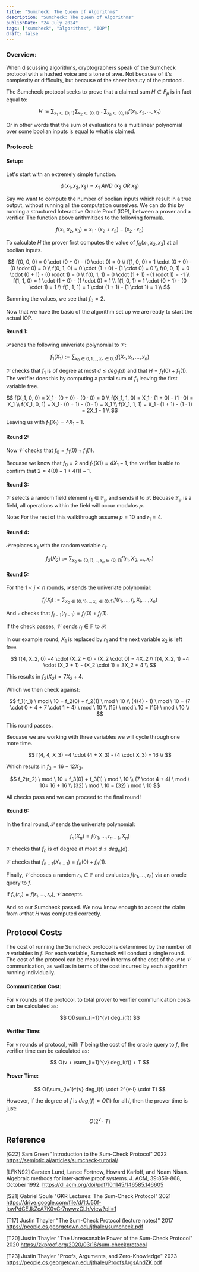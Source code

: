 ```yaml
---
title: "Sumcheck: The Queen of Algorithms"
description: "Sumcheck: The queen of Algorithms"
publishDate: "24 July 2024"
tags: ["sumcheck", "algorithms", "IOP"]
draft: false 
---
```


### Overview:

When discussing algorithms, cryptographers speak of the Sumcheck protocol with a hushed voice and a tone of awe.  Not because of it's complexity or difficulty, but because of the sheer beauty of the protocol.

The Sumcheck protocol seeks to prove that a claimed sum $H \in F_p$ is in fact equal to:

$$
H := \sum_{x_1 \in \{0,1\}} \sum_{x_2 \in \{0,1\}}... \sum_{x_n \in \{0,1\}} f(x_1, x_2,...,x_n)
$$

Or in other words that the sum of evaluations to a multilinear polynomial over some boolian inputs is equal to what is claimed.

### Protocol:

#### Setup:

Let's start with an extremely simple function.

$$
\phi(x_1, x_2, x_3) = x_1 \ AND \ (x_2 \ OR \ x_3)
$$

Say we want to compute the number of boolian inputs which result in a true output, without running all the computation ourselves.  We can do this by running a structured Interactive Oracle Proof (IOP), between a prover and a verifier.  The function above arithmitizes to the following formula.

$$
f(x_1, x_2, x_3) = x_1 \cdot (x_2 + x_3) - (x_2 \cdot x_3)
$$

To calculate $H$ the prover first computes the value of $f_0(x_1, x_2, x_3)$ at all boolian inputs.

$$
f(0, 0, 0) = 0 \cdot (0 + 0) - (0 \cdot 0) = 0 \\
f(1, 0, 0) = 1 \cdot (0 + 0) - (0 \cdot 0) = 0 \\
f(0, 1, 0) = 0 \cdot (1 + 0) - (1 \cdot 0) = 0 \\
f(0, 0, 1) = 0 \cdot (0 + 1) - (0 \cdot 1) = 0 \\ 
f(0, 1, 1) = 0 \cdot (1 + 1) - (1 \cdot 1) = -1 \\ 
f(1, 1, 0) = 1 \cdot (1 + 0) - (1 \cdot 0) = 1 \\ 
f(1, 0, 1) = 1 \cdot (0 + 1) - (0 \cdot 1) = 1 \\
f(1, 1, 1) = 1 \cdot (1 + 1) - (1 \cdot 1) = 1 \\
$$

Summing the values, we see that $f_0 = 2$.

Now that we have the basic of the algorithm set up we are ready to start the actual IOP.

#### Round 1:

$\mathcal{P}$ sends the following univeriate polynomial to $\mathcal{V}$:

$$
f_1(X_1) := \sum_{x_0 \in {0,1},.., x_n \in {0,1}} f(X_1, x_1,..., x_n)
$$

$\mathcal{V}$ checks that $f_1$ is of degree at most $d \le deg_1(d)$ and that $H = f_1(0) + f_1(1)$.  The verifier does this by computing a partial sum of $f_1$ leaving the first variable free.

$$
f(X_1, 0, 0) = X_1 · (0 + 0) - (0 · 0) = 0           \\
f(X_1, 1, 0) = X_1 · (1 + 0) - (1 · 0) = X_1         \\
f(X_1, 0, 1) = X_1 · (0 + 1) - (0 · 1) = X_1         \\
f(X_1, 1, 1) = X_1 · (1 + 1) - (1 · 1) = 2X_1 - 1    \\
$$

Leaving us with $f_1(X_1) = 4X_1 - 1$.

#### Round 2:

Now $\mathcal{V}$ checks that $f_0 = f_1(0) + f_1(1)$.

Becuase we know that $f_0 = 2$ and $f_1(X1) = 4X_1 - 1$, the verifier is able to confirm that $2 = 4(0) -1 + 4(1) - 1$.

#### Round 3:

$\mathcal{V}$ selects a random field element $r_1 \in \mathbb{F_p}$ and sends it to $\mathcal{P}$. Becuase $\mathbb{F_p}$ is a field, all operations within the field will occur modulos $p$.

Note: For the rest of this walkthrough assume $p=10$ and $r_1=4$.

#### Round 4:

$\mathcal{P}$ replaces $x_1$ with the random variable $r_1$.

$$
f_2(X_2) := \sum_{x_0 \in \{0,1\},.., x_n \in \{0,1\}} f(r_1, X_2,..., x_n)
$$

#### Round 5:

For the $1 < j < n$ rounds, $\mathcal{P}$ sends the univeriate polynomial:

$$
f_j(X_j) := \sum_{x_0 \in \{0,1\},.., x_n \in \{0,1\}} f(r_1,...,r_j,X_j,..., x_n)
$$

And $\mathcal{v}$ checks that $f_{j-1}(r_{j-1}) = f_j(0) + f_j(1)$.

If the check passes, $\mathcal{V}$ sends $r_j \in \mathbb{F}$ to $\mathcal{P}$.

In our example round, $X_1$ is replaced by $r_1$ and the next variable $x_2$ is left free. 

$$
f(4, X_2, 0) =4  \cdot (X_2 + 0) - (X_2 \cdot 0) = 4X_2 \\
f(4, X_2, 1) =4  \cdot (X_2 + 1) - (X_2 \cdot 1) = 3X_2 + 4 \\ 
$$

This results in $f_2(X_2) = 7X_2 + 4$. 

Which we then check against:

$$
f_1(r_1) \ mod \ 10 = f_2(0) + f_2(1) \ mod \ 10 \\
(4(4) - 1) \ mod \ 10 = (7 \cdot 0 + 4 + 7 \cdot 1 + 4) \ mod \ 10 \\
(15) \ mod \ 10 = (15) \ mod \ 10 \\
$$

This round passes.

Becuase we are working with three variables we will cycle through one more time.

$$
f(4, 4, X_3) =4  \cdot (4 + X_3) - (4 \cdot X_3) = 16 \\
$$

Which results in $f_3 = 16 - 12X_3$.

$$
f_2(r_2) \ mod \ 10 = f_3(0) + f_3(1) \ mod \ 10 \\
(7 \cdot 4 + 4) \ mod \ 10= 16 + 16  \\
(32) \ mod \ 10 = (32) \ mod \ 10
$$

All checks pass and we can proceed to the final round!

#### Round 6:

In the final round, $\mathcal{P}$ sends the univeriate polynomial:

$$
f_n(X_n) = f(r_1, ..., r_{n-1}, X_n)
$$

$\mathcal{V}$ checks that $f_n$ is of degree at most $d \le deg_n(d)$. 

$\mathcal{V}$ checks that $f_{n-1}(X_{n-1}) = f_n(0) + f_n(1)$.

Finally, $\mathcal{V}$ chooses a random $r_n \in \mathbb{F}$ and evaluates $f(r_1,...,r_n)$ via an oracle query to $f$.

If $f_v(r_v)= f(r_1,...,r_v)$, $\mathcal{V}$ accepts. 

And so our Sumcheck passed.  We now know enough to accept the claim from $\mathcal{P}$ that $H$ was computed correctly. 

## Protocol Costs

The cost of running the Sumcheck protocol is determined by the number of $n$ variables in $f$.  For each variable, Sumcheck will conduct a single round.  The cost of the protocol can be measured in terms of the cost of the $\mathcal{P}$ to $\mathcal{V}$ communication, as well as in terms of the cost incurred by each algorithm running individually. 

#### Communication Cost:

For $v$ rounds of the protocol, to total prover to verifier communication costs can be calculated as:

$$
O(\sum_{i=1}^{v} deg_i(f))
$$

#### Verifier Time:

For $v$ rounds of protocol, with $T$ being the cost of the oracle query to $f$, the verifier time can be calculated as:

$$
O(v + \sum_{i=1}^{v} deg_i(f)) + T
$$

#### Prover Time:

$$
O(\sum_{i=1}^{v} deg_i(f) \cdot 2^{v-i} \cdot T)
$$

However, if the degree of $f$ is $deg_i(f) = O(1)$ for all $i$, then the prover time is just:

$$
O(2^v \cdot T)
$$

## Reference

[G22] Sam Green "Introduction to the Sum-Check Protocol" 2022                        https://semiotic.ai/articles/sumcheck-tutorial/

[LFKN92] Carsten Lund, Lance Fortnow, Howard Karloff, and Noam Nisan. Algebraic methods for inter-active proof systems. J. ACM, 39:859–868, October 1992.
https://dl.acm.org/doi/pdf/10.1145/146585.146605

[S21] Gabriel Soule "GKR Lectures: The Sum-Check Protocol" 2021 https://drive.google.com/file/d/1tU50f-IpwPdCEJkZcA7K0vCr7nwwzCLh/view?pli=1

[T17] Justin Thayler "The Sum-Check Protocol (lecture notes)" 2017 https://people.cs.georgetown.edu/jthaler/sumcheck.pdf

[T20] Justin Thayler "The Unreasonable Power of the Sum-Check  Protocol" 2020
https://zkproof.org/2020/03/16/sum-checkprotocol

[T23] Justin Thayler "Proofs, Arguments, and Zero-Knowledge" 2023 https://people.cs.georgetown.edu/jthaler/ProofsArgsAndZK.pdf
